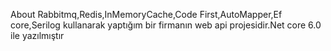 About
Rabbitmq,Redis,InMemoryCache,Code First,AutoMapper,Ef core,Serilog kullanarak yaptığım bir firmanın web api projesidir.Net core 6.0 ile yazılmıştır
